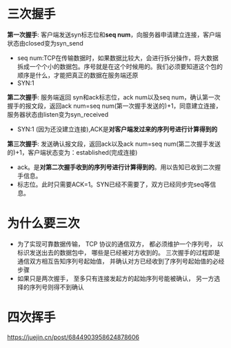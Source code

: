 # 三次握手

**第一次握手**: 客户端发送syn标志位和**seq num**，向服务器申请建立连接，客户端状态由closed变为syn_send  

- seq num:TCP在传输数据时，如果数据比较大，会进行拆分操作，将大数据拆成一个个小的数据包。序号就是在这个时候用的。我们必须要知道这个包的顺序是什么，才能把真正的数据在服务端还原
- SYN:1

**第二次握手**: 服务端返回 syn和ack标志位，ack num以及seq num，确认第一次握手的报文段，返回ack num=seq num(第一次握手发送的)+1，同意建立连接，服务器状态由listen变为syn_received

- SYN:1 (因为还没建立连接),ACK是**对客户端发过来的序列号进行计算得到的**

**第三次握手**: 发送确认报文段，返回ack以及ack num=seq num(第二次握手发送的)+1，客户端状态变为：established(完成连接)

- ack。是**对第二次握手收到的序列号进行计算得到的**。用以告知已收到二次握手信息。
- 标志位。此时只需要ACK=1。SYN已经不需要了，双方已经同步完seq等信息。

# 为什么要三次

- 为了实现可靠数据传输， TCP 协议的通信双方， 都必须维护一个序列号， 以标识发送出去的数据包中， 哪些是已经被对方收到的。 三次握手的过程即是通信双方相互告知序列号起始值， 并确认对方已经收到了序列号起始值的必经步骤
- 如果只是两次握手， 至多只有连接发起方的起始序列号能被确认， 另一方选择的序列号则得不到确认

# 四次挥手

https://juejin.cn/post/6844903958624878606
